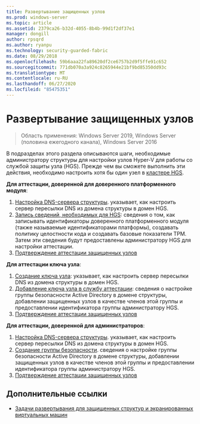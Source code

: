 ```yaml
---
title: Развертывание защищенных узлов
ms.prod: windows-server
ms.topic: article
ms.assetid: 2379ca26-b32d-4055-8b4b-99d1f2df37e1
manager: dongill
author: rpsqrd
ms.author: ryanpu
ms.technology: security-guarded-fabric
ms.date: 08/29/2018
ms.openlocfilehash: 59b6aaa22fa89620df2ce6757b2d9f5ffe91c652
ms.sourcegitcommit: 771db070a3a924c8265944e21bf9bd85350dd93c
ms.translationtype: MT
ms.contentlocale: ru-RU
ms.lasthandoff: 06/27/2020
ms.locfileid: "85475351"
---
```

# <a name="deploy-guarded-hosts"></a>Развертывание защищенных узлов

>Область применения: Windows Server 2019, Windows Server (половина ежегодного канала), Windows Server 2016

В подразделах этого раздела описываются шаги, необходимые администратору структуры для настройки узлов Hyper-V для работы со службой защиты узла (HGS). Прежде чем вы сможете выполнить эти действия, необходимо настроить хотя бы один узел в [кластере HGS](guarded-fabric-setting-up-the-host-guardian-service-hgs.md).

**Для аттестации, доверенной для доверенного платформенного модуля**:
1. [Настройка DNS-сервера структуры](guarded-fabric-configuring-fabric-dns.md). указывает, как настроить сервер пересылки DNS из домена структуры в домен HGS.
2. [Запись сведений, необходимых для HGS](guarded-fabric-tpm-trusted-attestation-capturing-hardware.md): сведения о том, как записывать идентификаторы доверенного платформенного модуля (также называемые идентификаторами платформы), создавать политику целостности кода и создавать базовые показатели TPM. Затем эти сведения будут предоставлены администратору HGS для настройки аттестации.
3. [Подтверждение аттестации защищенных узлов](guarded-fabric-confirm-hosts-can-attest-successfully.md)

**Для аттестации ключа узла**:
1. [Создание ключа узла](guarded-fabric-create-host-key.md#create-a-host-key): указывает, как настроить сервер пересылки DNS из домена структуры в домен HGS.
2. [Добавление ключа узла в службу аттестации](guarded-fabric-create-host-key.md#add-the-host-key-to-the-attestation-service): сведения о настройке группы безопасности Active Directory в домене структуры, добавлении защищенных узлов в качестве членов этой группы и предоставлении идентификатора группы администратору HGS.
3. [Подтверждение аттестации защищенных узлов](guarded-fabric-confirm-hosts-can-attest-successfully.md)


**Для аттестации, доверенной для администраторов**:
1. [Настройка DNS-сервера структуры](guarded-fabric-configuring-fabric-dns.md). указывает, как настроить сервер пересылки DNS из домена структуры в домен HGS.
2. [Создание группы безопасности](guarded-fabric-admin-trusted-attestation-creating-a-security-group.md). сведения о настройке группы безопасности Active Directory в домене структуры, добавлении защищенных узлов в качестве членов этой группы и предоставлении идентификатора группы администратору HGS.
3. [Подтверждение аттестации защищенных узлов](guarded-fabric-confirm-hosts-can-attest-successfully.md)


## <a name="additional-references"></a>Дополнительные ссылки

- [Задачи развертывания для защищенных структур и экранированных виртуальных машин](guarded-fabric-deploying-hgs-overview.md#deployment-tasks-for-guarded-fabrics-and-shielded-vms)

